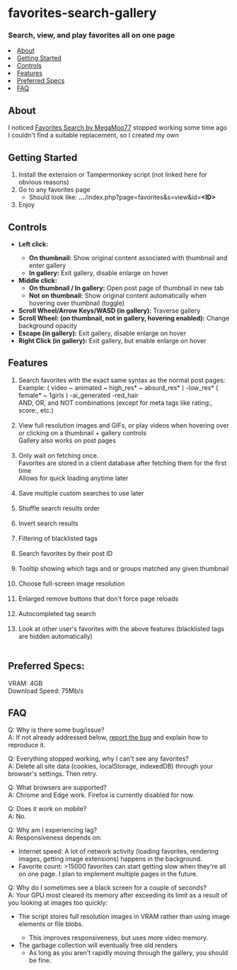 # favorites-search-gallery

### Search, view, and play favorites all on one page

<li><a href="#about">About</a></li>
<li><a href="#getting-started">Getting Started</a></li>
<li><a href="#controls">Controls</a></li>
<li><a href="#features">Features</a></li>
<li><a href="#preferred-specs">Preferred Specs</a></li>
<li><a href="#faq">FAQ</a></li>

## About

I noticed [Favorites Search by MegaMoo77](https://github.com/MegaMoo77/favorites-search) stopped working some time ago\
 I couldn't find a suitable replacement, so I created my own

## Getting Started

<ol>
<li>Install the extension  or Tampermonkey script (not linked here for obvious reasons)</li>
<li>Go to any favorites page
    <ul>
    <li>Should look like: <strong>...</strong>/index.php?page=favorites&s=view&id=<strong>&ltID&gt</strong></li>
    </ul>
</li>
<li>Enjoy</li>
</ol>

## Controls

<ul>
    <li><strong>Left click:</strong></li>
      <ul>
        <li><strong>On thumbnail:</strong> Show original content associated with thumbnail and enter gallery</li>
        <li><strong>In gallery:</strong> Exit gallery, disable enlarge on hover</li>
      </ul>
    <li>
      <strong>Middle click:</strong>
      <ul>
          <li><strong>On thumbnail / In gallery:</strong> Open post page of thumbnail in new tab</li>
          <li><strong>Not on thumbnail:</strong> Show original content automatically when hovering over thumbnail (toggle)</li>
      </ul>
    </li>
    <li><strong>Scroll Wheel/Arrow Keys/WASD (in gallery):</strong> Traverse gallery</li>
    <li><strong>Scroll Wheel: (on thumbnail, not in gallery, hovering enabled):</strong> Change background opacity</li>
    <li><strong>Escape (in gallery):</strong> Exit gallery, disable enlarge on hover</li>
    <li><strong>Right Click (in gallery):</strong> Exit gallery, but enable enlarge on hover</li>
</ul>

## Features

<ol>
    <li>Search favorites with the exact same syntax as the normal post pages:<br>
        Example: ( video ~ animated ~ high_res* ~ absurd_res* ) -low_res* ( female* ~ 1girls ) -ai_generated -red_hair
        <br>
        AND, OR, and NOT combinations (except for meta tags like rating:, score:, etc.)
    </li><br>
    <li>View full resolution images and GIFs, or play videos when hovering over or clicking on a thumbnail + gallery controls<br>
        Gallery also works on post pages
    </li><br>
    <li>Only wait on fetching once.<br>
        Favorites are stored in a client database after fetching them for the first time<br>
        Allows for quick loading anytime later
    </li><br>
    <li>Save multiple custom searches to use later</li><br>
    <li>Shuffle search results order</li><br>
    <li>Invert search results</li><br>
    <li>Filtering of blacklisted tags</li><br>
    <li>Search favorites by their post ID</li><br>
    <li>Tooltip showing which tags and or groups matched any given thumbnail</li><br>
    <li>Choose full-screen image resolution</li><br>
    <li>Enlarged remove buttons that don't force page reloads</li><br>
    <li>Autocompleted tag search</li><br>
    <li>Look at other user's favorites with the above features (blacklisted tags are hidden automatically)</li><br>
</ol>

## Preferred Specs:

VRAM: 4GB\
Download Speed: 75Mb/s

## FAQ

Q: Why is there some bug/issue?\
A: If not already addressed below, [report the bug](https://github.com/bruh3396/favorites-search-gallery/issues) and explain how to reproduce it.

Q: Everything stopped working, why I can't see any favorites?\
A: Delete all site data (cookies, localStorage, indexedDB) through your browser's settings. Then retry.

Q: What browsers are supported?\
A: Chrome and Edge work. Firefox is currently disabled for now.

Q: Does it work on mobile?\
A: No.

Q: Why am I experiencing lag?\
A: Responsiveness depends on:

<ul>
    <li>Internet speed: A lot of network activity (loading favorites, rendering images, getting image extensions) happens in the background.</li>
    <li>Favorite count: >15000 favorites can start getting slow when they're all on one page. I plan to implement multiple pages in the future.</li>
</ul>

Q: Why do I sometimes see a black screen for a couple of seconds?\
A: Your GPU most cleared its memory after exceeding its limit as a result of you looking at images too quickly:

<ul>
    <li>The script stores full resolution images in VRAM rather than using image elements or file blobs.</li>
    <ul>
        <li>This improves responsiveness, but uses more video memory.</li>
    </ul>
    <li>The garbage collection will eventually free old renders
    <ul>
        <li>As long as you aren't rapidly moving through the gallery, you should be fine.</li>
    </ul>
</ul>
